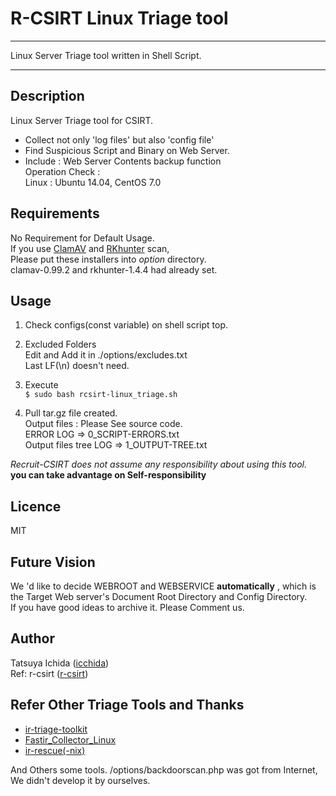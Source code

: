 R-CSIRT Linux Triage tool  
  ====  
  <hr />  
  Linux Server Triage tool written in Shell Script.    
  <hr />  
    
  ## Description    
  Linux Server Triage tool for CSIRT.       
  * Collect not only 'log files' but also 'config file'
  * Find Suspicious Script and Binary on Web Server.    
  * Include : Web Server Contents backup function    
  Operation Check :       
  	Linux : Ubuntu 14.04, CentOS 7.0    
           
  ## Requirements  
  No Requirement for Default Usage.  
  If you use [ClamAV](https://www.clamav.net) and [RKhunter](http://rkhunter.sourceforge.net) scan,  
  Please put these installers into *option* directory.    
  clamav-0.99.2 and rkhunter-1.4.4 had already set.  

  ## Usage  
    
1. Check configs(const variable) on shell script top. 
        
2. Excluded Folders  
  Edit and Add it in ./options/excludes.txt  
  Last LF(\n) doesn't need.  
    
3. Execute  
  `$ sudo bash rcsirt-linux_triage.sh`  
    
4. Pull tar.gz file created.    
  	Output files : Please See source code.  
  		ERROR LOG => 0_SCRIPT-ERRORS.txt    
  		Output files tree LOG => 1_OUTPUT-TREE.txt  
    
  *Recruit-CSIRT does not assume any responsibility about using this tool.*      
  **you can take advantage on Self-responsibility**  
    
  ## Licence  
  MIT  
    
  ## Future Vision   
  We 'd like to decide WEBROOT and WEBSERVICE **automatically** , which is the Target Web server's Document Root Directory and Config Directory.  
  If you have good ideas to archive it. Please Comment us.  
    
  ## Author  
  Tatsuya Ichida  ([icchida](https://github.com/icchida))   
  Ref: r-csirt  ([r-csirt](https://github.com/r-csirt))   

  ## Refer Other Triage Tools and Thanks  
  * [ir-triage-toolkit](https://github.com/rshipp/ir-triage-toolkit)    		
  * [Fastir_Collector_Linux](https://github.com/SekoiaLab/Fastir_Collector_Linux)    
  * [ir-rescue(-nix)](https://github.com/diogo-fernan/ir-rescue)  

  And Others some tools.  /options/backdoorscan.php was got from Internet, We didn't develop it by ourselves.  